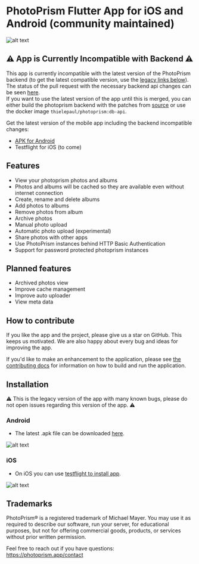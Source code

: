 # PhotoPrism Flutter App for iOS and Android (community maintained)

![alt text](assets/iphone_photo.png "iPhone App Photos View")

## :warning: App is Currently Incompatible with Backend :warning:

This app is currently incompatible with the latest version of the PhotoPrism backend (to get the latest compatible version, use the [legacy links below](#installation)).  
The status of the pull request with the necessary backend api changes can be seen [here](https://github.com/photoprism/photoprism/pull/995).  
If you want to use the latest version of the app until this is merged, you can either build the photoprism backend with the patches from [source](https://github.com/thielepaul/photoprism/tree/db-api) or use the docker image `thielepaul/photoprism:db-api`.

Get the latest version of the mobile app including the backend incompatible changes:
* [APK for Android](https://github.com/photoprism/photoprism-mobile/releases/download/latest-db-api/photoprism.apk)
* Testflight for iOS (to come)

## Features
- View your photoprism photos and albums
- Photos and albums will be cached so they are available even without internet connection
- Create, rename and delete albums
- Add photos to albums
- Remove photos from album
- Archive photos
- Manual photo upload
- Automatic photo upload (experimental)
- Share photos with other apps
- Use PhotoPrism instances behind HTTP Basic Authentication
- Support for password protected photoprism instances

## Planned features
- Archived photos view
- Improve cache management
- Improve auto uploader
- View meta data

## How to contribute
If you like the app and the project, please give us a star on GitHub. This keeps us motivated. We are also happy about every bug and ideas for improving the app.

If you'd like to make an enhancement to the application, please see [the contributing docs](CONTRIBUTING.md) for information on how to build and run the application.

## Installation
:warning: This is the legacy version of the app with many known bugs, please do not open issues regarding this version of the app. :warning:

### Android
- The latest .apk file can be downloaded [here](https://github.com/photoprism/photoprism-mobile/releases/download/latest/photoprism.apk).

![alt text](assets/qrcode_android_apk.png "Android APK QR Code image")

### iOS
- On iOS you can use [testflight to install app](https://testflight.apple.com/join/Rxzv6JpC).

![alt text](assets/qrcode_ios_testflight.png "TestFlight QR Code image")

## Trademarks ##

PhotoPrism® is a registered trademark of Michael Mayer. You may use it as required to describe 
our software, run your server, for educational purposes, but not for offering commercial 
goods, products, or services without prior written permission. 

Feel free to reach out if you have questions:  
https://photoprism.app/contact
